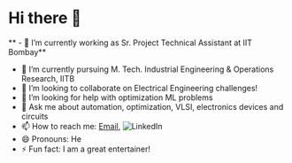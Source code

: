# Hi there 👋

<!--
**Eyantra698Sumanto/Eyantra698Sumanto** is a ✨ _special_ ✨ repository because its `README.md` (this file) appears on your GitHub profile.

Here are some ideas to get you started:-->
** - 🔭 I’m currently working as Sr. Project Technical Assistant at IIT Bombay**
 - 🌱 I’m currently pursuing M. Tech. Industrial Engineering & Operations Research, IITB
 - 👯 I’m looking to collaborate on Electrical Engineering challenges!
 - 🤔 I’m looking for help with optimization ML problems
 - 💬 Ask me about automation, optimization, VLSI, electronics devices and circuits
 - 📫 How to reach me: [Email](jeetsumanto123@gmail.com), ![LinkedIn](https://www.linkedin.com/in/sumanto-kar-0424391a9)
 - 😄 Pronouns: He
 - ⚡ Fun fact: I am a great entertainer!

